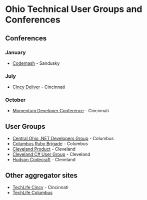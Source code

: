 # Ohio Technical User Groups and Conferences

## Conferences

### January
* [Codemash](https://codemash.org) - Sandusky

### July
* [Cincy Deliver](https://www.cincydeliver.org) - Cincinnati

### October
* [Momentum Developer Conference](https://momentumdevcon.com/) - Cincinnati

## User Groups
* [Central Ohio .NET Developers Group](https://www.meetup.com/Central-Ohio-NET-Developers-Group-CONDG/) - Columbus
* [Columbus Ruby Brigade](https://www.columbusrb.com/) - Columbus
* [Cleveland Product](https://www.meetup.com/Cleveland-Product/) - Cleveland
* [Cleveland C# User Group](https://www.meetup.com/cleveland-c-vb-net-user-group/) - Cleveland
* [Hudson Codecraft](https://www.meetup.com/Hudson-Codecraft/) - Cleveland

## Other aggregator sites
* [TechLife Cincy](https://www.meetup.com/TechLife-Cincinnati/) - Cincinnati
* [TechLife Columbus](https://www.techlifecolumbus.com/events/)